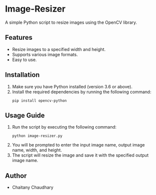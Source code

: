 # Image-Resizer

A simple Python script to resize images using the OpenCV library.


## Features

- Resize images to a specified width and height.
- Supports various image formats.
- Easy to use.

## Installation

1. Make sure you have Python installed (version 3.6 or above).
2. Install the required dependencies by running the following command:
   ```
   pip install opencv-python
   ```

## Usage Guide

1. Run the script by executing the following command:
   ```
   python image-resizer.py
   ```
2. You will be prompted to enter the input image name, output image name, width, and height.
3. The script will resize the image and save it with the specified output image name.

## Author

- Chaitany Chaudhary
